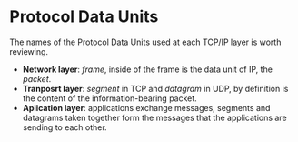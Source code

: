 # Protocol Data Units

The names of the Protocol Data Units used at each TCP/IP layer is worth reviewing.

* __Network layer__: _frame_, inside of the frame is the data unit of IP, the _packet_.
* __Tranposrt layer__: _segment_ in TCP and _datagram_ in UDP, by definition is the content of the information-bearing packet.
* __Aplication layer__: applications exchange messages, segments and datagrams taken together form the messages that the applications are sending to each other.
